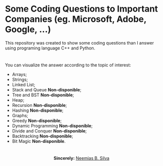 # Some Coding Questions to Important Companies (eg. Microsoft, Adobe, Google, ...)

This repository was created to show some coding questions than I answer using programing language C++ and Python.

#
You can visualize the answer according to the topic of interest:
<ul>
    <li>Arrays;
    <li>Strings;
    <li>Linked List;
    <li>Stack and Queue <b>Non-disponible</b>;
    <li>Tree and BST <b>Non-disponible</b>;
    <li>Heap;
    <li>Recursion <b>Non-disponible</b>;
    <li>Hashing <b>Non-disponible</b>;
    <li>Graphs;
    <li>Greedy <b>Non-disponible</b>;
    <li>Dynamic Programming <b>Non-disponible</b>;
    <li>Divide and Conquer <b>Non-disponible</b>;
    <li>Backtracking <b>Non-disponible</b>;
    <li>Bit Magic <b>Non-disponible</b>.
</ul>

#

<p align="center"><b>Sincerely:</b> <a href="https://github.com/neemiasbsilva">Neemias B. Silva</a></p>
